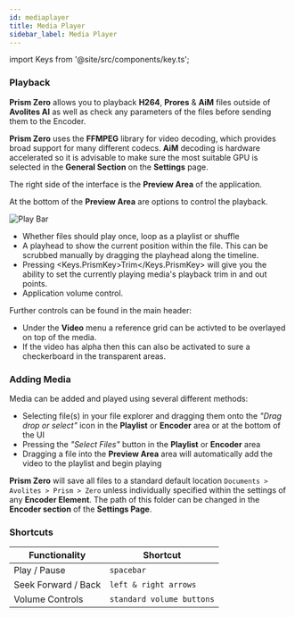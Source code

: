 ```yaml
---
id: mediaplayer
title: Media Player
sidebar_label: Media Player
---
```


import Keys from '@site/src/components/key.ts';

### Playback

**Prism Zero** allows you to playback **H264**, **Prores** & **AiM** files outside of **Avolites AI** as well as check any parameters of the files before sending them to the Encoder.

**Prism Zero** uses the **FFMPEG** library for video decoding, which provides broad support for many different codecs. **AiM** decoding is hardware accelerated so it is advisable to make sure the most suitable GPU is selected in the **General Section** on the **Settings** page.

The right side of the interface is the **Preview Area** of the application.

At the bottom of the **Preview Area** are options to control the playback.

![Play Bar](/prismdocs/images/zeroplayhead.png "Play Bar")

- Whether files should play once, loop as a playlist or shuffle
- A playhead to show the current position within the file. This can be scrubbed manually by dragging the playhead along the timeline.
- Pressing <Keys.PrismKey>Trim</Keys.PrismKey> will give you the ability to set the currently playing media's playback trim in and out points.
- Application volume control.

Further controls can be found in the main header:

- Under the **Video** menu a reference grid can be activted to be overlayed on top of the media.
- If the video has alpha then this can also be activated to sure a checkerboard in the transparent areas.

### Adding Media

Media can be added and played using several different methods:

- Selecting file(s) in your file explorer and dragging them onto the _"Drag drop or select"_ icon in the **Playlist** or **Encoder** area or at the bottom of the UI
- Pressing the _"Select Files"_ button in the **Playlist** or **Encoder** area
- Dragging a file into the **Preview Area** area will automatically add the video to the playlist and begin playing

**Prism Zero** will save all files to a standard default location `Documents > Avolites > Prism > Zero` unless individually specified within the settings of any **Encoder Element**. The path of this folder can be changed in the **Encoder section** of the **Settings Page**.

### Shortcuts

| **Functionality**   | **Shortcut**              |
| ------------------- | ------------------------- |
| Play / Pause        | `spacebar`                |
| Seek Forward / Back | `left & right arrows`     |
| Volume Controls     | `standard volume buttons` |
